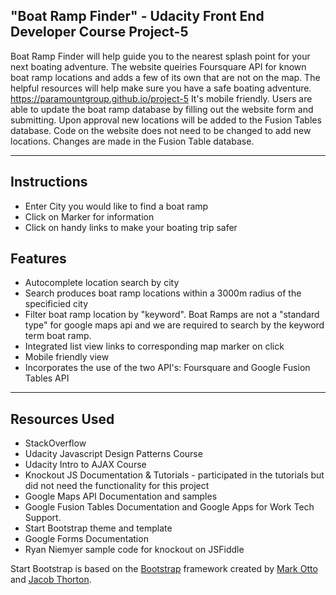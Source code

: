 "Boat Ramp Finder" - Udacity Front End Developer Course Project-5
--------


Boat Ramp Finder will help guide you to the nearest splash point for your next boating adventure. The website queiries Foursquare API for known boat ramp locations and adds a few of its own that are not on the map. The helpful resources will help make sure you have a safe boating adventure. https://paramountgroup.github.io/project-5 It's mobile friendly. Users are able to update the boat ramp database by filling out the website form and submitting. Upon approval new locations will be added to the Fusion Tables database. Code on the website does not need to be changed to add new locations. Changes are made in the Fusion Table database. 
***
Instructions
-------

* Enter City you would like to find a boat ramp
* Click on Marker for information
* Click on handy links to make your boating trip safer


Features
-------

* Autocomplete location search by city
* Search produces boat ramp locations within a 3000m radius of the specificied city
* Filter boat ramp location by "keyword". Boat Ramps are not a "standard type" for google maps api and we are required to search by the keyword term boat ramp. 
* Integrated list view links to corresponding map marker on click
* Mobile friendly view
* Incorporates the use of the two API's: Foursquare and Google Fusion Tables API


***

Resources Used
-----

* StackOverflow
* Udacity Javascript Design Patterns Course
* Udacity Intro to AJAX Course
* Knockout JS Documentation & Tutorials - participated in the tutorials but did not need the functionality for this project
* Google Maps API Documentation and samples
* Google Fusion Tables Documentation and Google Apps for Work Tech Support.
* Start Bootstrap theme and template
* Google Forms Documentation
* Ryan Niemyer sample code for knockout on JSFiddle




Start Bootstrap is based on the [Bootstrap](http://getbootstrap.com/) framework created by [Mark Otto](https://twitter.com/mdo) and [Jacob Thorton](https://twitter.com/fat).


